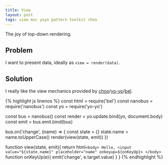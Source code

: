 ```yaml
---
title: View
layout: post
tags: view mvc yoyo pattern toolkit choo
---
```



The joy of top-down rendering.

## Problem

I want to present data, ideally as `view = render(data)`.

## Solution

I really like the view mechanics provided by [choo](https://github.com/choojs/choo)/[yo-yo](https://github.com/maxogden/yo-yo)/[bel](https://github.com/shama/bel).

{% highlight js linenos %}
const html = require('bel')
const nanobus = require('nanobus')
const yo = require('yo-yo')

const bus = nanobus()
const render = yo.update.bind(yo, document.body)
const emit = bus.emit.bind(bus)

bus.on('change', (name) => {
  const state = {}
  state.name = name.toUpperCase()
  render(view(state, emit))
})

function view(state, emit){
  return html`
    <body>
      Hello, <input value="${state.name}" placeholder="name" onkeyup=${onKeyUp}>
    </body>
  `
  function onKeyUp(e){
    emit('change', e.target.value)
  }
}
{% endhighlight %}

